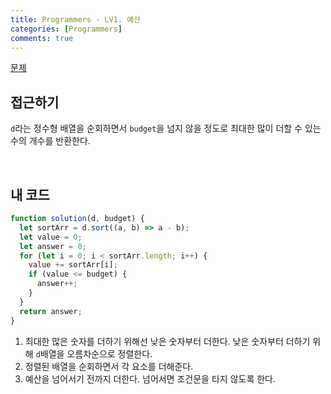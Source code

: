 ```yaml
---
title: Programmers - LV1. 예산
categories: [Programmers]
comments: true
---
```


[문제](https://programmers.co.kr/learn/courses/30/lessons/12982)

## 접근하기

`d`라는 정수형 배열을 순회하면서 `budget`을 넘지 않을 정도로 최대한 많이 더할 수 있는 수의 개수를 반환한다.

<br>

## 내 코드

```js
function solution(d, budget) {
  let sortArr = d.sort((a, b) => a - b);
  let value = 0;
  let answer = 0;
  for (let i = 0; i < sortArr.length; i++) {
    value += sortArr[i];
    if (value <= budget) {
      answer++;
    }
  }
  return answer;
}
```

1. 최대한 많은 숫자를 더하기 위해선 낮은 숫자부터 더한다. 낮은 숫자부터 더하기 위해 `d`배열을 오름차순으로 정렬한다.
2. 정렬된 배열을 순회하면서 각 요소를 더해준다.
3. 예산을 넘어서기 전까지 더한다. 넘어서면 조건문을 타지 않도록 한다.
